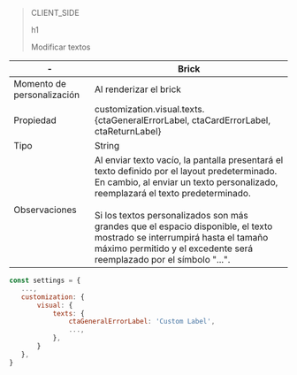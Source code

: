 > CLIENT_SIDE
>
> h1
>
> Modificar textos

| - | Brick |
| --- | --- |
| Momento de personalización  | Al renderizar el brick  |
| Propiedad  | customization.visual.texts.{ctaGeneralErrorLabel, ctaCardErrorLabel, ctaReturnLabel} |
| Tipo  | String  |
| Observaciones  | Al enviar texto vacío, la pantalla presentará el texto definido por el layout predeterminado. En cambio, al enviar un texto personalizado, reemplazará el texto predeterminado. <br><br>  Si los textos personalizados son más grandes que el espacio disponible, el texto mostrado se interrumpirá hasta el tamaño máximo permitido y el excedente será reemplazado por el símbolo "...".  |

```javascript
const settings = {
   ...,
   customization: {
       visual: {
           texts: {
               ctaGeneralErrorLabel: 'Custom Label',
               ...,
           },
       }
   },
}
```